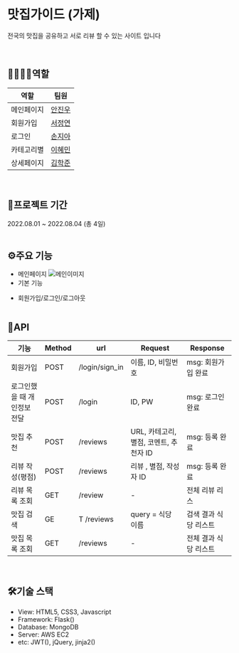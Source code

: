 # 맛집가이드 (가제)
전국의 맛집을 공유하고 서로 리뷰 할 수 있는 사이트 입니다

<br/>

## 👨‍👨‍👧‍👦역할
|역할|팀원|
|--|--|
|메인페이지|[안진우](https://github.com/jinu-ahn)|  
|회원가입| [서정연](https://github.com/yeon1128)|  
|로그인|[손지아](https://github.com/JJIaa)|  
|카테고리별|[이혜민](https://github.com/hm5938)|  
|상세페이지|[김학준](https://github.com/lgkrwnsdll)|  
<br/>



## 📆프로젝트 기간
2022.08.01 ~ 2022.08.04 (총 4일)  
<br/>

  
## ⚙️주요 기능
- 메인페이지
![메인이미지]()
- 기본 기능
> 

- 회원가입/로그인/로그아웃
> 
![]()
<br/>


## 📑API
|기능|Method|url|Request|Response|
|------|---|---|---|---|
|회원가입|POST|/login/sign_in|이름, ID, 비밀번호|msg: 회원가입 완료|
|로그인했을 때 개인정보 전달|POST|/login|ID, PW|msg: 로그인 완료|
맛집 추천|POST|/reviews|URL, 카테고리, 별점, 코멘트, 추천자 ID|msg: 등록 완료|
|리뷰 작성(평점)|POST|/reviews|리뷰 , 별점, 작성자 ID|msg: 등록 완료
|리뷰 목록 조회|GET|/review| - |전체 리뷰 리스  
|맛집 검색|GE|T  /reviews|query = 식당 이름|검색 결과 식당 리스트|
맛집 목록 조회|GET|/reviews|- |전체 결과 식당 리스트|
<br/>
                                      



## 🛠️기술 스택
- View: HTML5, CSS3, Javascript 
- Framework: Flask()
- Database: MongoDB
- Server: AWS EC2
- etc: JWT(), jQuery, jinja2()
